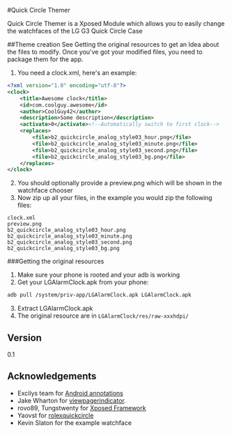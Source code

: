 #Quick Circle Themer

Quick Circle Themer is a Xposed Module which allows you to easily change the watchfaces of the LG G3 Quick Circle Case


##Theme creation
See Getting the original resources to get an Idea about the files to modify.
Once you've got your modified files, you need to package them for the app.

1. You need a clock.xml, here's an example:

  ```xml
  <?xml version="1.0" encoding="utf-8"?>
  <clock>
      <title>Awesome clock</title>
      <id>com.coolguy.awesome</id>
      <author>CoolGuy42</author>
      <description>Some description</description>
      <activate>0</activate><!--Automatically switch to first clock-->
      <replaces>
          <file>b2_quickcircle_analog_style03_hour.png</file>
          <file>b2_quickcircle_analog_style03_minute.png</file>
          <file>b2_quickcircle_analog_style03_second.png</file>
          <file>b2_quickcircle_analog_style03_bg.png</file>
      </replaces>
  </clock>
  ```
2. You should optionally provide a preview.png which will be shown in the watchface chooser
3. Now zip up all your files, in the example you would zip the following files:
```
clock.xml
preview.png   
b2_quickcircle_analog_style03_hour.png
b2_quickcircle_analog_style03_minute.png
b2_quickcircle_analog_style03_second.png
b2_quickcircle_analog_style03_bg.png
```

###Getting the original resources
1. Make sure your phone is rooted and your adb is working
2. Get your LGAlarmClock.apk from your phone:
  ```sh
  adb pull /system/priv-app/LGAlarmClock.apk LGAlarmClock.apk
  ```
3. Extract LGAlarmClock.apk
4. The original resource are in ```LGAlarmClock/res/raw-xxxhdpi/```

## Version
0.1

## Acknowledgements 
* Excilys team for [Android annotations](https://github.com/excilys/androidannotations/wiki)
* Jake Wharton for [viewpagerindicator](http://viewpagerindicator.com/).
* rovo89, Tungstwenty for [Xposed Framework](http://repo.xposed.info/)
* Yaovst for [rolexquickcircle](https://github.com/yoavst/rolexquickcircle)
* Kevin Slaton for the example watchface

